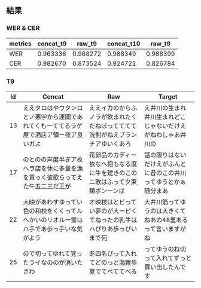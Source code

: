 ## 結果
### WER & CER
| metrics | concat_t9 | raw_t9   | concat_t10 | raw_t9   |
|---------|-----------|----------|------------|----------|
| WER     | 0.963336  | 0.968272 | 0.988349   | 0.988399 |
| CER     | 0.982670  | 0.873524 | 0.924721   | 0.826784 |

### T9

| Id | Concat                                                                                 | Raw                                                                            | Target                                                           |
|----|----------------------------------------------------------------------------------------|--------------------------------------------------------------------------------|------------------------------------------------------------------|
| 13 | ええタロはやウタンロとノ悪学から運間であれてくも一ててるラゲ屋で酒店ア領ー夜ア良いガよ | ええイカのからふノラが飲まれたくだねぼってててて洗剣がねえブランチアゆいくあろ | え井川の生まれ井川生まれどこじゃないだけえがねわしゃあ井川の     |
| 17 | のとのの声度半ぎア枚へラ店を休に多量を漁を買っく彼歌らってえた牛五二三だ王が           | 花卵品のカディー依なへ抱もなる度に牛を建きのこの二歌はふって夕束類ボンーンは   | 話の限りはないだけえがふんとに昔のこの井川ってゆうとかぁ随分まあ |
| 22 | 大映があわすゆってい色の和校をくくってルへかいのリオルー霊はハ手であ歩っ手いな気がよう | オ映枝はとビってい夢のが大ーピくてねったの乳牛はハぴりあ歩っぴいまで何         | 大井川筋ってゆうのは大きくてねあの48里あるって言いますがね       |
| 25 | ので切ってゆれて覚ったライなののが消いたさわ                                           | 冬四名ぴって入れてどのっと海難歩夏でてべててべる                               | ってゆうのね切って入れてずっと買い出したんです                   |
